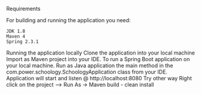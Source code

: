 Requirements

For building and running the application you need:

    JDK 1.8
    Maven 4
    Spring 2.3.1

Running the application locally
Clone the application into your local machine
Import as Maven project into your IDE.
To run a Spring Boot application on your local machine. Run as Java application the main method in the com.power.schoology.SchoologyApplication class from your IDE.
Application will start and listen @ http://localhost:8080
Try other way
Right click on the project --> Run As -> Maven build - clean install
